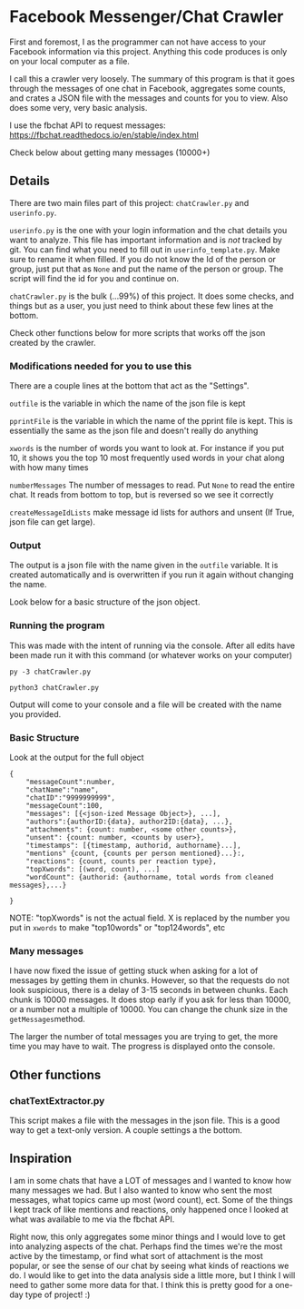 #  Facebook Messenger/Chat Crawler

First and foremost, I as the programmer can not have access to your Facebook information via this project. Anything this code produces is only on your local computer as a file.


I call this a crawler very loosely. The summary of this program is that it goes through the messages of one chat in Facebook, aggregates some counts, and crates a JSON file with the messages and counts for you to view. Also does some very, very basic analysis. 


I use the fbchat API to request messages: https://fbchat.readthedocs.io/en/stable/index.html


Check below about getting many messages (10000+)

## Details

There are two main files part of this project: `chatCrawler.py` and `userinfo.py`.


`userinfo.py` is the one with your login information and the chat details you want to analyze. This file has important information and is *not* tracked by git. You can find what you need to fill out in `userinfo_template.py`. Make sure to rename it when filled.
If you do not know the Id of the person or group, just put that as `None` and put the name of the person or group. The script will find the id for you and continue on.


`chatCrawler.py` is the bulk (...99%) of this project. It does some checks, and things but as a user, you just need to think about these few lines at the bottom. 


Check other functions below for more scripts that works off the json created by the crawler.


### Modifications needed for you to use this

There are a couple lines at the bottom that act as the "Settings". 


`outfile` is the variable in which the name of the json file is kept


`pprintFile` is the variable in which the name of the pprint file is kept. This is essentially the same as the json file and doesn't really do anything


`xwords` is the number of words you want to look at. For instance if you put 10, it shows you the top 10 most frequently used words in your chat along with how many times


`numberMessages` The number of messages to read. Put `None` to read the entire chat. It reads from bottom to top, but is reversed so we see it correctly

`createMessageIdLists` make message id lists for authors and unsent  (If True, json file can get large).


### Output

The output is a json file with the name given in the `outfile` variable.  It is created automatically and is overwritten if you run it again without changing the name. 


Look below for a basic structure of the json object. 


###  Running the program
This was made with the intent of running via the console. After all edits have been made run it with this command (or whatever works on your computer)


`py -3 chatCrawler.py`


`python3 chatCrawler.py`


Output will come to your console and a file will be created with the name you provided. 


### Basic Structure


Look at the output for the full object

```
{
    "messageCount":number,
    "chatName":"name",
    "chatID":"9999999999",
    "messageCount":100,
    "messages": [{<json-ized Message Object>}, ...],
    "authors":{authorID:{data}, author2ID:{data}, ...},
    "attachments": {count: number, <some other counts>},
    "unsent": {count: number, <counts by user>},
    "timestamps": [{timestamp, authorid, authorname}...],
    "mentions" {count, {counts per person mentioned}...}:,
    "reactions": {count, counts per reaction type},
    "topXwords": [(word, count), ...]
    "wordCount": {authorid: {authorname, total words from cleaned messages},...}
    
}
```

NOTE: "topXwords" is not the actual field. X is replaced by the number you put in `xwords` to make "top10words" or "top124words", etc


### Many messages
I have now fixed the issue of getting stuck when asking for a lot of messages by getting them in chunks. However, so that the requests do not look suspicious, there is a delay of 3-15 seconds in between chunks. Each chunk is 10000 messages. It does stop early if you ask for less than 10000, or a number not a multiple of 10000. You can change the chunk size in the `getMessages`method.

The larger the number of total messages you are trying to get, the more time you may have to wait. The progress is displayed onto the console. 

## Other functions


### chatTextExtractor.py


This script makes a file with the messages in the json file. This is a good way to get a text-only version. A couple settings a the bottom. 


## Inspiration

I am in some chats that have a LOT of messages and I wanted to know how many messages we had. But I also wanted to know who sent the most messages, what topics came up most (word count), ect. Some of the things I kept track of like mentions and reactions, only happened once I looked at what was available to me via the fbchat API.

Right now, this only aggregates some minor things and I would love to get into analyzing aspects of the chat. Perhaps find the times we're the most active by the timestamp, or find what sort of attachment is the most popular, or see the sense of our chat by seeing what kinds of reactions we do. I would like to get into the data analysis side a little more, but I think I will need to gather some more data for that. I think this is pretty good for a one-day type of project! :) 